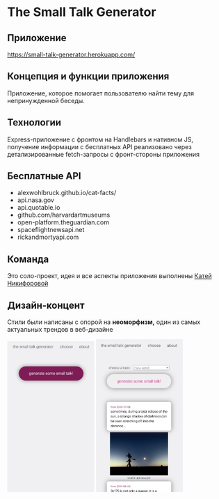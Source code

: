 # The Small Talk Generator

## Приложение
https://small-talk-generator.herokuapp.com/

## Концепция и функции приложения
Приложение, которое помогает пользователю найти тему для непринужденной беседы.

## Технологии
Express-приложение с фронтом на Handlebars и нативном JS, получение информации с бесплатных API реализовано через детализированные fetch-запросы с фронт-стороны приложения

## Бесплатные API
* alexwohlbruck.github.io/cat-facts/ 
* api.nasa.gov 
* api.quotable.io 
* github.com/harvardartmuseums 
* open-platform.theguardian.com 
* spaceflightnewsapi.net 
* rickandmortyapi.com

## Команда 
Это соло-проект, идея и все аспекты приложения выполнены [Катей Никифоровой](https://github.com/elnikiforova)

## Дизайн-концент
Стили были написаны с опорой на __неоморфизм,__ один из самых актуальных трендов в веб-дизайне

<img src="readme-assets/small-talk-demo2.png" alt="small-talk-demo2" style="width:200px;"/>
<img src="readme-assets/small-talk-demo3.png" alt="small-talk-demo3" style="width:200px;"/>

